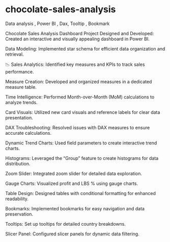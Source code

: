 # chocolate-sales-analysis
 Data analysis , Power BI , Dax, Tooltip , Bookmark

 Chocolate Sales Analysis Dashboard Project
Designed and Developed: Created an interactive and visually appealing dashboard in Power BI.

Data Modeling: Implemented star schema for efficient data organization and retrieval.

📉 Sales Analytics: Identified key measures and KPIs to track sales performance.

Measure Creation: Developed and organized measures in a dedicated measure table.

Time Intelligence: Performed Month-over-Month (MoM) calculations to analyze trends.

Card Visuals: Utilized new card visuals and reference labels for clear data presentation.

DAX Troubleshooting: Resolved issues with DAX measures to ensure accurate calculations.

Dynamic Trend Charts: Used field parameters to create interactive trend charts.

Histograms: Leveraged the “Group” feature to create histograms for data distribution.

Zoom Slider: Integrated zoom slider for detailed data exploration.

Gauge Charts: Visualized profit and LBS % using gauge charts.

Table Design: Designed tables with conditional formatting for enhanced readability.

Bookmarks: Implemented bookmarks for easy navigation and data preservation.

Tooltips: Set up tooltips for detailed country breakdowns.

Slicer Panel: Configured slicer panels for dynamic data filtering.
